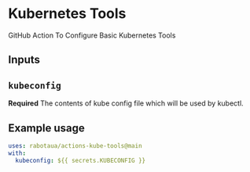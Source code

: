# Kubernetes Tools

GitHub Action To Configure Basic Kubernetes Tools

## Inputs

## `kubeconfig`

**Required** The contents of kube config file which will be used by kubectl.

## Example usage

```yml
uses: rabotaua/actions-kube-tools@main
with:
  kubeconfig: ${{ secrets.KUBECONFIG }}
```
